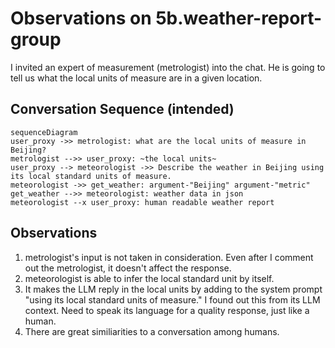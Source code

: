 # Observations on 5b.weather-report-group

I invited an expert of measurement (metrologist) into the chat. He is going to tell us what the local units of measure are in a given location.

## Conversation Sequence (intended)

```mermaid
sequenceDiagram
user_proxy ->> metrologist: what are the local units of measure in Beijing?
metrologist -->> user_proxy: ~the local units~
user_proxy --> meteorologist ->> Describe the weather in Beijing using its local standard units of measure.
meteorologist ->> get_weather: argument-"Beijing" argument-"metric" 
get_weather -->> meteorologist: weather data in json
meteorologist --x user_proxy: human readable weather report
```

## Observations

1. metrologist's input is not taken in consideration. Even after I comment out the metrologist, it doesn't affect the response.
2. meteorologist is able to infer the local standard unit by itself.
3. It makes the LLM reply in the local units by adding to the system prompt "using its local standard units of measure." I found out this from its LLM context. Need to speak its language for a quality response, just like a human.
4. There are great similiarities to a conversation among humans.
